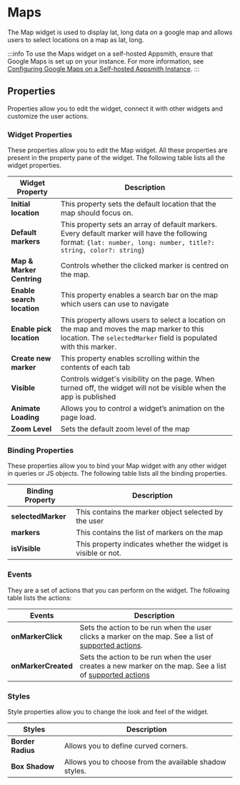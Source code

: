 # Maps

The Map widget is used to display lat, long data on a google map and allows users to select locations on a map as lat, long.

:::info
To use the Maps widget on a self-hosted Appsmith, ensure that Google Maps is set up on your instance. For more information, see [Configuring Google Maps on a Self-hosted Appsmith Instance](/getting-started/setup/instance-configuration/google-maps).
:::

<VideoEmbed host="youtube" videoId="xCTiPNlBKLU" title="How to use Map Widget" caption="How to use Map Widget"/>

## Properties

Properties allow you to edit the widget, connect it with other widgets and customize the user actions.

### Widget Properties

These properties allow you to edit the Map widget. All these properties are present in the property pane of the widget. The following table lists all the widget properties.

| Widget Property            | Description                                                                                                                                                                                |
| -------------------------- | ------------------------------------------------------------------------------------------------------------------------------------------------------------------------------------------ |
| **Initial location**       | This property sets the default location that the map should focus on.                                                                                                                      |
| **Default markers**        | This property sets an array of default markers. Every default marker will have the following format: `{lat: number, long: number, title?: string, color?: string}` |
| **Map & Marker Centring**  | Controls whether the clicked marker is centred on the map.                                                                                                                                 |
| **Enable search location** | This property enables a search bar on the map which users can use to navigate                                                                                                              |
| **Enable pick location**   | This property allows users to select a location on the map and moves the map marker to this location. The `selectedMarker` field is populated with this marker.                            |
| **Create new marker**      | This property enables scrolling within the contents of each tab                                                                                                                            |
| **Visible**                | Controls widget's visibility on the page. When turned off, the widget will not be visible when the app is published                                                                        |
| **Animate Loading**        | Allows you to control a widget’s animation on the page load.                                                                                                                               |
| **Zoom Level**             | Sets the default zoom level of the map                                                                                                                                                     |

### Binding Properties

These properties allow you to bind your Map widget with any other widget in queries or JS objects. The following table lists all the binding properties.

| Binding Property   | Description                                                   |
| ------------------ | ------------------------------------------------------------- |
| **selectedMarker** | This contains the marker object selected by the user          |
| **markers**        | This contains the list of markers on the map                  |
| **isVisible**      | This property indicates whether the widget is visible or not. |

### Events

They are a set of actions that you can perform on the widget. The following table lists the actions:

| Events              | Description                                                                                                                                       |
| ------------------- | ------------------------------------------------------------------------------------------------------------------------------------------------- |
| **onMarkerClick**   | Sets the action to be run when the user clicks a marker on the map. See a list of [supported actions](../appsmith-framework/widget-actions/).     |
| **onMarkerCreated** | Sets the action to be run when the user creates a new marker on the map. See a list of [supported actions](../appsmith-framework/widget-actions/) |

### Styles

Style properties allow you to change the look and feel of the widget.

| Styles            | Description                                            |
| ----------------- | ------------------------------------------------------ |
| **Border Radius** | Allows you to define curved corners.                   |
| **Box Shadow**    | Allows you to choose from the available shadow styles. |
